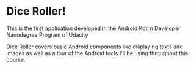 # Dice Roller!

This is the first application developed in the Android Kotlin Developer Nanodegree Program of Udacity 

Dice Roller covers basic Android components like displaying texts and images as well as a tour of the Android tools I'll be using throughout this course.